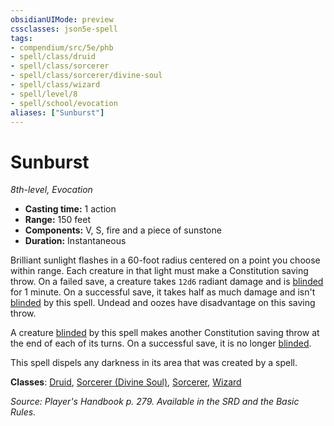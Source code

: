 ```yaml
---
obsidianUIMode: preview
cssclasses: json5e-spell
tags:
- compendium/src/5e/phb
- spell/class/druid
- spell/class/sorcerer
- spell/class/sorcerer/divine-soul
- spell/class/wizard
- spell/level/8
- spell/school/evocation
aliases: ["Sunburst"]
---
```

# Sunburst
*8th-level, Evocation*  

- **Casting time:** 1 action
- **Range:** 150 feet
- **Components:** V, S, fire and a piece of sunstone
- **Duration:** Instantaneous

Brilliant sunlight flashes in a 60-foot radius centered on a point you choose within range. Each creature in that light must make a Constitution saving throw. On a failed save, a creature takes `12d6` radiant damage and is [blinded](2.%20GM%20Tools/Misc%20DND%20Handbook/compendium/rules/conditions.md#blinded) for 1 minute. On a successful save, it takes half as much damage and isn't [blinded](2.%20GM%20Tools/Misc%20DND%20Handbook/compendium/rules/conditions.md#blinded) by this spell. Undead and oozes have disadvantage on this saving throw.

A creature [blinded](2.%20GM%20Tools/Misc%20DND%20Handbook/compendium/rules/conditions.md#blinded) by this spell makes another Constitution saving throw at the end of each of its turns. On a successful save, it is no longer [blinded](2.%20GM%20Tools/Misc%20DND%20Handbook/compendium/rules/conditions.md#blinded).

This spell dispels any darkness in its area that was created by a spell.

**Classes**: [Druid](/compendium/classes/druid.md), [Sorcerer (Divine Soul)](/compendium/classes/sorcerer-divine-soul-xge.md), [Sorcerer](/compendium/classes/sorcerer.md), [Wizard](/compendium/classes/wizard.md)

*Source: Player's Handbook p. 279. Available in the SRD and the Basic Rules.*